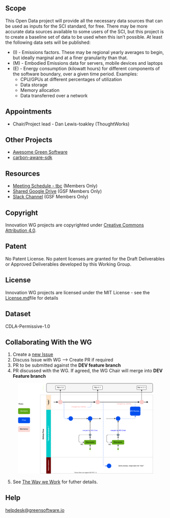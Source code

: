 
## Scope
This Open Data project will provide all the necessary data sources that can be used as inputs for the SCI standard, for free. There may be more accurate data sources available to some users of the SCI, but this project is to create a baseline set of data to be used when this isn’t possible. At least the following data sets will be published:

- (I) - Emissions factors. These may be regional yearly averages to begin, but ideally marginal and at a finer granularity than that. 
- (M) - Embodied Emissions data for servers, mobile devices and laptops 
- (E) - Energy consumption (kilowatt hours) for different components of the software boundary, over a given time period. Examples:
  - CPU/GPUs at different percentages of utilization
  - Data storage
  - Memory allocation
  - Data transferred over a network


## Appointments 
- Chair/Project lead - Dan Lewis-toakley (ThoughtWorks)

## Other Projects
- [Awesome Green Software](https://github.com/Green-Software-Foundation/awesome-green-software)
- [carbon-aware-sdk](https://github.com/Green-Software-Foundation/carbon-aware-sdk)

## Resources

* [Meeting Schedule - tbc]() (Members Only)
* [Shared Google Drive](https://drive.google.com/drive/folders/1Ej6E8M78xVF0Bb-zaIuMpMucUER6TSQZ?usp=sharing) (GSF Members Only)
* [Slack Channel](https://greensoftwarefdn.slack.com/archives/C02LW83D5CJ) (GSF Members Only)

## Copyright
Innovation WG projects are copyrighted under [Creative Commons Attribution 4.0](https://creativecommons.org/licenses/by/4.0/).

## Patent
No Patent License. No patent licenses are granted for the Draft Deliverables or Approved Deliverables developed by this Working Group.

## License
Innovation WG projects are licensed under the MIT License - see the [License.md](license/innovation-wg-license.md)file for details 

## Dataset
CDLA-Permissive-1.0

## Collaborating With the WG

1. Create a [new Issue](https://github.com/Green-Software-Foundation/standards_wg/issues/new)
2. Discuss Issue with WG --> Create PR if required
3. PR to be submitted against the **DEV feature branch**
4. PR discussed with the WG. If agreed, the WG Chair will merge into **DEV Feature branch**
 
<figure>
	<img src="images/single-trunk-branch.svg" alt="GSF Single-Trunk Based Branch Flow">
	<figcaption></figcaption>
</figure>

5. See [The Way we Work](https://github.com/Green-Software-Foundation/standards_wg/blob/main/the_way_we_work.md) for futher details.

## Help
helpdesk@greensoftware.io
